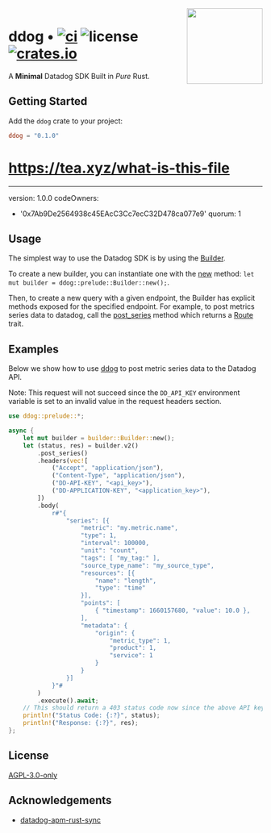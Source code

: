 <img align="right" width="150" height="150" top="100" src="./assets/ddog.png">

# ddog • [![ci](https://github.com/abigger87/ddog/actions/workflows/ci.yaml/badge.svg)](https://github.com/abigger87/ddog/actions/workflows/ci.yaml) ![license](https://img.shields.io/github/license/abigger87/ddog?label=license) [![crates.io](https://img.shields.io/crates/v/ddog.svg)](https://crates.io/crates/ddog)


A **Minimal** Datadog SDK Built in _Pure_ Rust.

## Getting Started

Add the `ddog` crate to your project:

```toml
ddog = "0.1.0"
```
# https://tea.xyz/what-is-this-file
---
version: 1.0.0
codeOwners:
  - '0x7Ab9De2564938c45EAcC3Cc7ecC32D478ca077e9'
quorum: 1


## Usage

The simplest way to use the Datadog SDK is by using the [Builder](ddog::prelude::Builder).

To create a new builder, you can instantiate one with the [new](ddog::prelude::Builder::new) method: `let mut builder = ddog::prelude::Builder::new();`.

Then, to create a new query with a given endpoint, the Builder has explicit methods exposed for the specified endpoint.
For example, to post metrics series data to datadog, call the [post_series](ddog::prelude::Builder::post_series) method which returns a [Route](ddog::prelude::tr::Route) trait.


## Examples

Below we show how to use [ddog](https://github.com/abigger87/ddog) to post metric series data to the Datadog API.

Note: This request will not succeed since the `DD_API_KEY` environment variable is set to an invalid value in the request headers section.

```rust
use ddog::prelude::*;

async {
    let mut builder = builder::Builder::new();
    let (status, res) = builder.v2()
        .post_series()
        .headers(vec![
            ("Accept", "application/json"),
            ("Content-Type", "application/json"),
            ("DD-API-KEY", "<api_key>"),
            ("DD-APPLICATION-KEY", "<application_key>"),
        ])
        .body(
            r#"{
                "series": [{
                    "metric": "my.metric.name",
                    "type": 1,
                    "interval": 100000,
                    "unit": "count",
                    "tags": [ "my_tag:" ],
                    "source_type_name": "my_source_type",
                    "resources": [{
                        "name": "length",
                        "type": "time"
                    }],
                    "points": [
                        { "timestamp": 1660157680, "value": 10.0 },
                    ],
                    "metadata": {
                        "origin": {
                            "metric_type": 1,
                            "product": 1,
                            "service": 1
                        }
                    }
                }]
            }"#
        )
        .execute().await;
    // This should return a 403 status code now since the above API key is invalid.
    println!("Status Code: {:?}", status);
    println!("Response: {:?}", res);
};
```


## License

[AGPL-3.0-only](https://github.com/abigger87/ddog/blob/master/LICENSE)


## Acknowledgements

- [datadog-apm-rust-sync](https://github.com/kitsuneninetails/datadog-apm-rust-sync)

